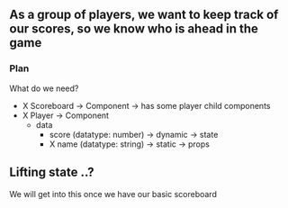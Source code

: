 ## As a group of players, we want to keep track of our scores, so we know who is ahead in the game

### Plan

What do we need?

- X Scoreboard -> Component -> has some player child components
- X Player -> Component
  - data
    - score (datatype: number) -> dynamic -> state
    - X name (datatype: string) -> static -> props

## Lifting state ..?

We will get into this once we have our basic scoreboard
